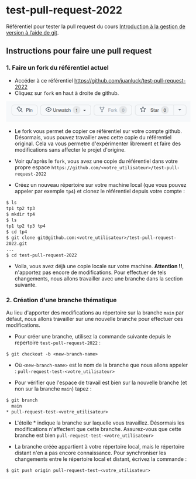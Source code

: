 # test-pull-request-2022

Référentiel pour tester la pull request du cours [Introduction à la gestion de version à l’aide de git](https://juanluck.github.io/Introduction-GIT/).

## Instructions pour faire une pull request 

### 1. Faire un fork du référentiel actuel 

- Accéder à ce référentiel https://github.com/juanluck/test-pull-request-2022
- Cliquez sur `fork` en haut à droite de github. 

![Fork](./images/fork.png)

- Le fork vous permet de copier ce référentiel sur votre compte github. Désormais, vous pouvez travailler avec cette copie du référentiel original. Cela va vous permetre d'expérimenter librement et faire des modifications sans affecter le projet d'origine. 

- Voir qu'après le `fork`, vous avez une copie du référentiel dans votre propre espace `https://github.com/<votre_utilisateur>/test-pull-request-2022`

- Créez un nouveau répertoire sur votre machine local (que vous pouvez appeler par exemple `tp4`) et clonez le référentiel depuis votre compte :

```shell
$ ls
tp1 tp2 tp3 
$ mkdir tp4
$ ls
tp1 tp2 tp3 tp4
$ cd tp4
$ git clone git@github.com:<votre_utilisateur>/test-pull-request-2022.git
...
$ cd test-pull-request-2022
```

- Voila, vous avez déjà une copie locale sur votre machine. **Attention !!**, n'apportez pas encore de modifications. Pour effectuer de tels changements, nous allons travailler avec une branche dans la section suivante. 

### 2. Création d'une branche thématique 

Au lieu d'apporter des modifications au répertoire sur la branche `main` par défaut, nous allons travailler sur une nouvelle branche pour effectuer ces modifications.

- Pour créer une branche, utilisez la commande suivante depuis le repertoire `test-pull-request-2022` :

```shell
$ git checkout -b <new-branch-name> 
```
- Où `<new-branch-name>` est le nom de la branche que nous allons appeler : `pull-request-test-<votre_utilisateur>`

- Pour vérifier que l'espace de travail est bien sur la nouvelle branche (et non sur la branche `main`) tapez :

```shell
$ git branch
  main
* pull-request-test-<votre_utilisateur>
```
- L'étoile * indique la branche sur laquelle vous travaillez. Désormais les modifications n'affectent que cette branche. Assurez-vous que cette branche est bien `pull-request-test-<votre_utilisateur>`

- La branche créée appartient à votre répertoire local, mais le répertoire distant n'en a pas encore connaissance. Pour synchroniser les changements entre le répertoire local et distant, écrivez la commande : 

```shell
$ git push origin pull-request-test-<votre_utilisateur>
```




